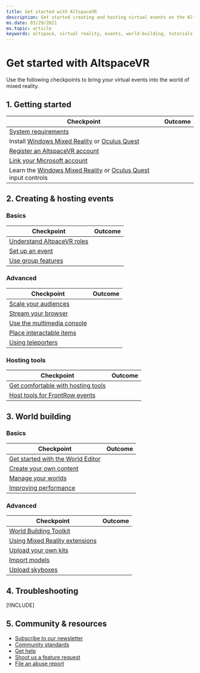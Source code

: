 ```yaml
---
title: Get started with AltspaceVR
description: Get started creating and hosting virtual events on the AltspaceVR platform.
ms.date: 03/29/2021
ms.topic: article
keywords: altspace, virtual reality, events, world-building, tutorials
---
```


# Get started with AltspaceVR

<!-- Need banner image here -->

Use the following checkpoints to bring your virtual events into the world of mixed reality. 

## 1. Getting started

|  Checkpoint  |  Outcome  |
| --- | --- |
| [System requirements](getting-started/system-requirements.md) |  |
| Install [Windows Mixed Reality](getting-started/wmr-installation.md) or [Oculus Quest](getting-started/oculus-installation.md)|  |
| [Register an AltspaceVR account](getting-started/registration.md) |  |
| [Link your Microsoft account](getting-started/linking-microsoft-account.md) |  |
| Learn the [Windows Mixed Reality](getting-started/wmr-controls.md) or [Oculus Quest](getting-started/oculus-controls.md) input controls |  |

## 2. Creating & hosting events

### Basics 

|  Checkpoint  |  Outcome  |
| --- | --- |
| [Understand AltpaceVR roles](getting-started/roles.md) |  |
| [Set up an event](tutorials/creating-an-event.md) |  |
| [Use group features](tutorials/group-features.md) |  |

### Advanced

|  Checkpoint  |  Outcome  |
| --- | --- |
| [Scale your audiences](faqs/scaling-audiences.md) |  |
| [Stream your browser](tutorials/web-projector-streaming.md) |  |
| [Use the multimedia console](tutorials/multimedia-console.md) |  |
| [Place interactable items](tutorials/interactable-spawner.md) |  |
| [Using teleporters](tutorials/teleporting.md) |  |

### Hosting tools

|  Checkpoint  |  Outcome  |
| --- | --- |
| [Get comfortable with hosting tools](tutorials/host-tools-overview.md) |  |
| [Host tools for FrontRow events](tutorials/host-tools-for-events.md) |  |

## 3. World building


### Basics 

|  Checkpoint  |  Outcome  |
| --- | --- |
| [Get started with the World Editor](world-building/world-editor-getting-started.md) |  |
| [Create your own content](community/creating-content.md) |  |
| [Manage your worlds](world-building/managing-worlds.md) |  |
| [Improving performance](world-building/improving-performance.md) |  |

### Advanced

|  Checkpoint  |  Outcome  |
| --- | --- |
| [World Building Toolkit](world-building/world-building-toolkit-getting-started.md) |  |
| [Using Mixed Reality extensions](world-building/using-mixed-reality-extensions.md) |  |
| [Upload your own kits](world-building/uploading-custom-kits.md) |  |
| [Import models](world-building/importing-models.md) |  |
| [Upload skyboxes](world-building/uploading-custom-skyboxes.md) |  |

## 4. Troubleshooting

[!INCLUDE[](includes/troubleshooting.md)]

## 5. Community & resources

* [Subscribe to our newsletter](community/newsletter-subscriptions.md)
* [Community standards](community/community-standards.md)
* [Get help](community/open-support-ticket.md)
* [Shoot us a feature request](community/feature-request.md)
* [File an abuse report](community/filing-abuse-reports.md)